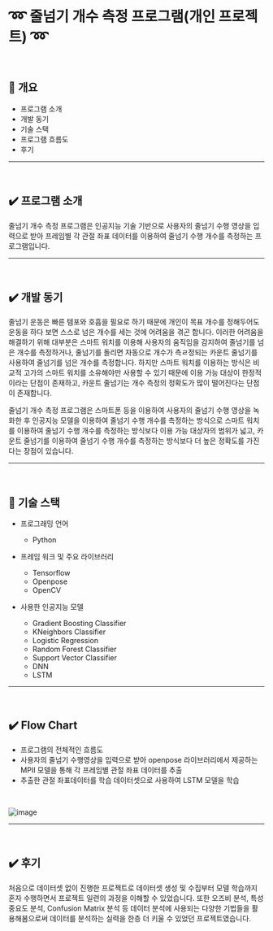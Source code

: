 # :loop: 줄넘기 개수 측정 프로그램(개인 프로젝트) :loop:

<br/>

## :pushpin: 개요
   - 프로그램 소개
   - 개발 동기
   - 기술 스택
   - 프로그램 흐름도
   - 후기

---
<br/>

## ✔️ 프로그램 소개
줄넘기 개수 측정 프로그램은 인공지능 기술 기반으로 사용자의 줄넘기 수행 영상을 입력으로 받아 프레임별 각 관절 좌표 데이터를 이용하여 줄넘기 수행 개수를 측정하는 프로그램입니다.

---

<br/>

## ✔️ 개발 동기
줄넘기 운동은 빠른 템포와 호흡을 필요로 하기 때문에 개인이 목표 개수를 정해두어도 운동을 하다 보면 스스로 넘은 개수를 세는 것에 어려움을 겪곤 합니다. 이러한 어려움을 해결하기 위해 대부분은 스마트 워치를 이용해 사용자의 움직임을 감지하여 줄넘기를 넘은 개수를 측정하거나, 줄넘기를 돌리면 자동으로 개수가 측ㄹ정되는 카운트 줄넘기를 사용하여 줄넘기를 넘은 개수를 측정합니다. 하지만 스마트 워치를 이용하는 방식은 비교적 고가의 스마트 워치를 소유해야만 사용할 수 있기 때문에 이용 가능 대상이 한정적이라는 단점이 존재하고, 카운트 줄넘기는 개수 측정의 정확도가 많이 떨어진다는 단점이 존재합니다.

줄넘기 개수 측정 프로그램은 스마트폰 등을 이용하여 사용자의 줄넘기 수행 영상을 녹화한 후 인공지능 모델을 이용하여 줄넘기 수행 개수를 측정하는 방식으로 스마트 워치를 이용하여 줄넘기 수행 개수를 측정하는 방식보다 이용 가능 대상자의 범위가 넓고, 카운트 줄넘기를 이용하여 줄넘기 수행 개수를 측정하는 방식보다 더 높은 정확도를 가진다는 장점이 있습니다.


---

<br/>

## :shopping_cart: 기술 스택
- 프로그래밍 언어
   - Python

- 프레임 워크 및 주요 라이브러리
   - Tensorflow
   - Openpose
   - OpenCV
     
- 사용한 인공지능 모델
   - Gradient Boosting Classifier
   - KNeighbors Classifier
   - Logistic Regression
   - Random Forest Classifier
   - Support Vector Classifier
   - DNN
   - LSTM

---

<br/>

## ✔️ Flow Chart
- 프로그램의 전체적인 흐름도
- 사용자의 줄넘기 수행영상을 입력으로 받아 openpose 라이브러리에서 제공하는 MPII 모델을 통해 각 프레임별 관절 좌표 데이터를 추출
- 추출한 관절 좌표데이터를 학습 데이터셋으로 사용하여 LSTM 모델을 학습
<br/>

![image](https://github.com/KJirung/Jump-rope-count-measurement-program/assets/142071404/ffeb73b0-ed7d-421f-8ab6-43a0bcf90208)

---

<br/>

## ✔️ 후기
처음으로 데이터셋 없이 진행한 프로젝트로 데이터셋 생성 및 수집부터 모델 학습까지 혼자 수행하면서 프로젝트 일련의 과정을 이해할 수 있었습니다. 또한 오즈비 분석, 특성 중요도 분석, Confusion Matrix 분석 등 데이터 분석에 사용되는 다양한 기법들을 활용해봄으로써 데이터를 분석하는 실력을 한층 더 키울 수 있었던 프로젝트였습니다.

